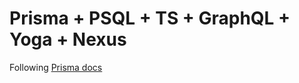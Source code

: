 # Prisma + PSQL + TS + GraphQL + Yoga + Nexus

Following [Prisma docs](https://www.prisma.io/docs/get-started/01-setting-up-prisma-new-database-TYPESCRIPT-t002/)
